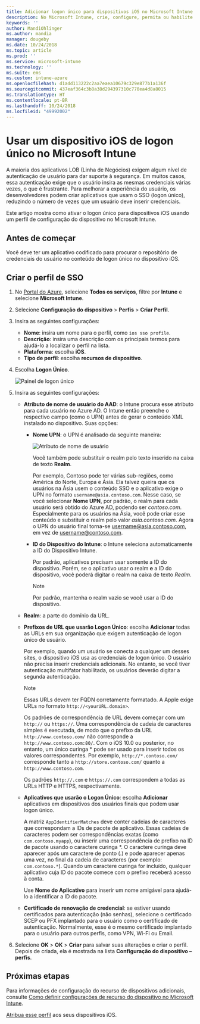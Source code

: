 ```yaml
---
title: Adicionar logon único para dispositivos iOS no Microsoft Intune – Azure | Microsoft Docs
description: No Microsoft Intune, crie, configure, permita ou habilite dispositivos iOS a usar SSO (logon único), em vez de senha, para autenticação aos recursos e dados de sua organização. Para usar SSO, crie um perfil de configuração do dispositivo e insira o UPN, a ID do dispositivo, seus aplicativos e um certificado para autenticar o usuário e o dispositivo.
keywords: ''
author: MandiOhlinger
ms.author: mandia
manager: dougeby
ms.date: 10/24/2018
ms.topic: article
ms.prod: ''
ms.service: microsoft-intune
ms.technology: ''
ms.suite: ems
ms.custom: intune-azure
ms.openlocfilehash: d1add113222c2aa7eaea10679c329e877b1a136f
ms.sourcegitcommit: 437eaf364c3b8a38d294397310c770ea4d8a8015
ms.translationtype: HT
ms.contentlocale: pt-BR
ms.lasthandoff: 10/24/2018
ms.locfileid: "49992002"
---
```

# <a name="use-single-sign-on-ios-device-in-microsoft-intune"></a>Usar um dispositivo iOS de logon único no Microsoft Intune

A maioria dos aplicativos LOB (Linha de Negócios) exigem algum nível de autenticação de usuário para dar suporte à segurança. Em muitos casos, essa autenticação exige que o usuário insira as mesmas credenciais várias vezes, o que é frustrante. Para melhorar a experiência do usuário, os desenvolvedores podem criar aplicativos que usam o SSO (logon único), reduzindo o número de vezes que um usuário deve inserir credenciais.

Este artigo mostra como ativar o logon único para dispositivos iOS usando um perfil de configuração do dispositivo no Microsoft Intune.

## <a name="before-you-begin"></a>Antes de começar

Você deve ter um aplicativo codificado para procurar o repositório de credenciais do usuário no conteúdo de logon único no dispositivo iOS.

## <a name="create-the-sso-profile"></a>Criar o perfil de SSO

1. No [Portal do Azure](https://portal.azure.com), selecione **Todos os serviços**, filtre por **Intune** e selecione **Microsoft Intune**.
2. Selecione **Configuração do dispositivo** > **Perfis** > **Criar Perfil**.
3. Insira as seguintes configurações:

    - **Nome**: insira um nome para o perfil, como `ios sso profile`.
    - **Descrição**: insira uma descrição com os principais termos para ajudá-lo a localizar o perfil na lista.
    - **Plataforma**: escolha **iOS**.
    - **Tipo de perfil**: escolha **recursos de dispositivo**.

4. Escolha **Logon Único**.

    ![Painel de logon único](./media/sso-blade.png)

5. Insira as seguintes configurações: 

    - **Atributo de nome de usuário do AAD**: o Intune procura esse atributo para cada usuário no Azure AD. O Intune então preenche o respectivo campo (como o UPN) antes de gerar o conteúdo XML instalado no dispositivo. Suas opções:
    
        - **Nome UPN**: o UPN é analisado da seguinte maneira:

            ![Atributo de nome de usuário](media/User-name-attribute.png)

            Você também pode substituir o realm pelo texto inserido na caixa de texto **Realm**.

            Por exemplo, Contoso pode ter várias sub-regiões, como América do Norte, Europa e Ásia. Ela talvez queira que os usuários na Ásia usem o conteúdo SSO e o aplicativo exige o UPN no formato `username@asia.contoso.com`. Nesse caso, se você selecionar **Nome UPN**, por padrão, o realm para cada usuário será obtido do Azure AD, podendo ser *contoso.com*. Especialmente para os usuários na Ásia, você pode criar esse conteúdo e substituir o realm pelo valor *asia.contoso.com*. Agora o UPN do usuário final torna-se username@asia.contoso.com, em vez de username@contoso.com.

        - **ID do Dispositivo do Intune**: o Intune seleciona automaticamente a ID do Dispositivo Intune. 

            Por padrão, aplicativos precisam usar somente a ID do dispositivo. Porém, se o aplicativo usar o realm **e** a ID do dispositivo, você poderá digitar o realm na caixa de texto *Realm*.

            > [!NOTE]
            > Por padrão, mantenha o realm vazio se você usar a ID do dispositivo.

    - **Realm**: a parte do domínio da URL.
    
    - **Prefixos de URL que usarão Logon Único**: escolha **Adicionar** todas as URLs em sua organização que exigem autenticação de logon único de usuário. 

        Por exemplo, quando um usuário se conecta a qualquer um desses sites, o dispositivo iOS usa as credenciais de logon único. O usuário não precisa inserir credenciais adicionais. No entanto, se você tiver autenticação multifator habilitada, os usuários deverão digitar a segunda autenticação.

        > [!NOTE]
        > Essas URLs devem ter FQDN corretamente formatado. A Apple exige URLs no formato `http://<yourURL.domain>`.

        Os padrões de correspondência de URL devem começar com um `http://` ou `https://`. Uma correspondência de cadeia de caracteres simples é executada, de modo que o prefixo da URL `http://www.contoso.com/` não corresponde a `http://www.contoso.com:80/`. Com o iOS 10.0 ou posterior, no entanto, um único curinga \* pode ser usado para inserir todos os valores correspondentes. Por exemplo, `http://*.contoso.com/` corresponde tanto a `http://store.contoso.com/` quanto a `http://www.contoso.com`.

        Os padrões `http://.com` e `https://.com` correspondem a todas as URLs HTTP e HTTPS, respectivamente.
    
    - **Aplicativos que usarão o Logon Único**: escolha **Adicionar** aplicativos em dispositivos dos usuários finais que podem usar logon único. 

        A matriz `AppIdentifierMatches` deve conter cadeias de caracteres que correspondam a IDs de pacote de aplicativo. Essas cadeias de caracteres podem ser correspondências exatas (como `com.contoso.myapp`), ou inserir uma correspondência de prefixo na ID de pacote usando o caractere curinga \*. O caractere curinga deve aparecer após um caractere de ponto (.) e pode aparecer apenas uma vez, no final da cadeia de caracteres (por exemplo: `com.contoso.*`). Quando um caractere curinga for incluído, qualquer aplicativo cuja ID do pacote comece com o prefixo receberá acesso à conta.

        Use **Nome do Aplicativo** para inserir um nome amigável para ajudá-lo a identificar a ID do pacote.
    
    - **Certificado de renovação de credencial**: se estiver usando certificados para autenticação (não senhas), selecione o certificado SCEP ou PFX implantado para o usuário como o certificado de autenticação. Normalmente, esse é o mesmo certificado implantado para o usuário para outros perfis, como VPN, Wi-Fi ou Email.

6. Selecione **OK** > **OK** > **Criar** para salvar suas alterações e criar o perfil. Depois de criada, ela é mostrada na lista **Configuração do dispositivo – perfis**. 

## <a name="next-steps"></a>Próximas etapas

Para informações de configuração do recurso de dispositivos adicionais, consulte [Como definir configurações de recurso do dispositivo no Microsoft Intune](device-features-configure.md).

[Atribua esse perfil](device-profile-assign.md) aos seus dispositivos iOS.
